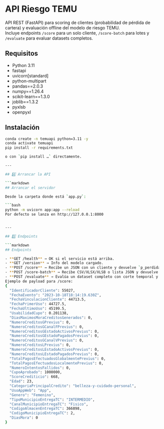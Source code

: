 
# API Riesgo TEMU

API REST (FastAPI) para scoring de clientes (probabilidad de pérdida de cartera) y evaluación offline del modelo de riesgo TEMU.  
Incluye endpoints `/score` para un solo cliente, `/score-batch` para lotes y `/evaluate` para evaluar datasets completos.
## Requisitos

- Python 3.11
- fastapi
- uvicorn[standard]
- python-multipart
- pandas==2.0.3
- numpy==1.26.4
- scikit-learn==1.3.0
- joblib==1.3.2
- pyxlsb
- openpyxl
## Instalación

```bash
conda create -n temuapi python=3.11 -y
conda activate temuapi
pip install -r requirements.txt

o con `pip install …` directamente.

---

## 4️⃣ Arrancar la API  

```markdown
## Arrancar el servidor

Desde la carpeta donde está `app.py`:

```bash
python -m uvicorn app:app --reload
Por defecto se lanza en http://127.0.0.1:8000


---

## 5️⃣ Endpoints  

```markdown
## Endpoints

- **GET /health** → OK si el servicio está arriba.
- **GET /version** → Info del modelo cargado.
- **POST /score** → Recibe un JSON con un cliente y devuelve `p_perdida`.
- **POST /score-batch** → Recibe CSV/XLSX/XLSB o lista JSON y devuelve CSV de probabilidades.
- **POST /evaluate** → Evalúa un dataset completo con corte temporal y métricas.
Ejemplo de payload para /score:
{
  "IdentificadorCliente": 55027,
  "FechaEvento": "2023-10-18T18:14:19.630Z",
  "FechaVinculacionCliente": 44713.5,
  "FechaPrimerUso": 44727.5,
  "FechaUltimoUso": 45199.5,
  "UsabilidadCupo": 0.201138,
  "DiasMaximosMoraCreditosGenerados": 0,
  "NumeroCreditosGPrevius": 0,
  "NumeroCreditosGCanalFPrevius": 0,
  "NumeroCreditosGEstadoActivosPrevius": 0,
  "NumeroCreditosGEstadoPagadosPrevius": 0,
  "NumeroCreditosGCanalVPrevius": 0,
  "NumeroCreditosLPrevius": 0,
  "NumeroCreditosLEstadoActivosPrevius": 0,
  "NumeroCreditosLEstadoPagadosPrevius": 0,
  "TotalPagosEfectuadosGlobalmentePrevius": 0,
  "TotalPagosEfectuadosLocalmentePrevius": 0,
  "NumeroIntentosFallidos": 0,
  "CupoAprobado": 1000000,
  "ScoreCrediticio": 668,
  "Edad": 23,
  "CategoriaPrincipalCredito": "belleza-y-cuidado-personal",
  "UsoAppWeb": "App",
  "Genero": "Femenino",
  "TipoMunicipioEntregaTC": "INTERMEDIO",
  "CanalMunicipioEntregaTC": "Fisico",
  "CodigoAlmacenEntregaTC": 366898,
  "CodigoMunicipioEntregaTC": 2,
  "DiasMora": 0
}

